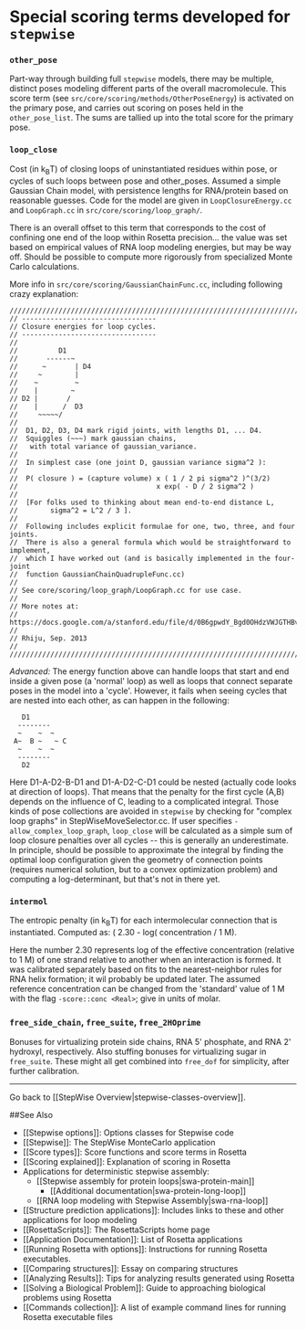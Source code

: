 # Special scoring terms developed for `stepwise`

### `other_pose`
Part-way through building full `stepwise` models, there may be multiple, distinct poses modeling different parts of the overall macromolecule. This score term (see `src/core/scoring/methods/OtherPoseEnergy`) is activated on the primary pose, and carries out scoring on poses held in the `other_pose_list`. The sums are tallied up into the total score for the primary pose.

### `loop_close`
Cost (in k<sub>B</sub>T) of closing loops of uninstantiated residues within pose, or cycles of such loops between pose and other_poses. Assumed a simple Gaussian Chain model, with persistence lengths for RNA/protein based on reasonable guesses.  Code for the model are given in `LoopClosureEnergy.cc` and `LoopGraph.cc` in `src/core/scoring/loop_graph/`.

There is an overall offset to this term that corresponds to the cost of confining one end of the loop within Rosetta precision... the value was set based on empirical values of RNA loop modeling energies, but may be way off. Should be possible to compute more rigorously from specialized Monte Carlo calculations.

More info in `src/core/scoring/GaussianChainFunc.cc`, including following crazy explanation:

```
//////////////////////////////////////////////////////////////////////////
// ---------------------------------
// Closure energies for loop cycles.
// ---------------------------------
//
//          D1
//       ------~
//      ~       | D4
//     ~        |
//    ~         ~
//    |        ~
// D2 |       /
//    |      /  D3
//     ~~~~~/
//
//  D1, D2, D3, D4 mark rigid joints, with lengths D1, ... D4.
//  Squiggles (~~~) mark gaussian chains,
//   with total variance of gaussian_variance.
//
//  In simplest case (one joint D, gaussian variance sigma^2 ):
//
//  P( closure ) = (capture volume) x ( 1 / 2 pi sigma^2 )^(3/2)
//                                  x exp( - D / 2 sigma^2 )
//
//  [For folks used to thinking about mean end-to-end distance L,
//        sigma^2 = L^2 / 3 ].
//
//  Following includes explicit formulae for one, two, three, and four joints.
//  There is also a general formula which would be straightforward to implement,
//  which I have worked out (and is basically implemented in the four-joint
//  function GaussianChainQuadrupleFunc.cc)
//
// See core/scoring/loop_graph/LoopGraph.cc for use case.
//
// More notes at:
//   https://docs.google.com/a/stanford.edu/file/d/0B6gpwdY_Bgd0OHdzVWJGTHBvTzg/edit
//
// Rhiju, Sep. 2013
//
//////////////////////////////////////////////////////////////////////////
```

*Advanced:* The energy function above can handle loops that start and end inside a given pose (a 'normal' loop) as well as loops that connect separate poses in the model into a 'cycle'. However, it fails when seeing cycles that are nested into each other, as can happen in the following:

```
   D1
  --------
  ~    ~  ~
 A~  B ~   ~ C
  ~    ~  ~
  --------
   D2
```
Here D1-A-D2-B-D1 and D1-A-D2-C-D1 could be nested (actually code looks at direction of loops). That means that the penalty for the first cycle (A,B) depends on the influence of C, leading to a complicated integral.  Those kinds of pose collections are avoided in `stepwise` by checking for "complex loop graphs" in StepWiseMoveSelector.cc. If user specifies `-allow_complex_loop_graph`, `loop_close` will be calculated as a simple sum of loop closure penalties over all cycles -- this is generally an underestimate. In principle, should be possible to approximate the integral by finding the optimal loop configuration given the geometry of connection points (requires numerical solution, but to a convex optimization problem) and computing a log-determinant, but that's not in there yet.


### `intermol`
The entropic penalty (in k<sub>B</sub>T) for each intermolecular connection that is instantiated. Computed as:
( 2.30 - log( concentration / 1 M).

Here the number 2.30 represents log of the effective concentration (relative to 1 M) of one strand relative to another when an interaction is formed. It was calibrated separately based on fits to the nearest-neighbor rules for RNA helix formation; it wil probably be updated later. The assumed reference concentration can be changed from the 'standard' value of 1 M with the flag `-score::conc <Real>`; give in units of molar.


### `free_side_chain`, `free_suite`, `free_2HOprime`
Bonuses for virtualizing protein side chains, RNA 5' phosphate, and RNA 2' hydroxyl, respectively. Also stuffing bonuses for virtualizing sugar in `free_suite`. These might all get combined into `free_dof` for simplicity, after further calibration.

---
Go back to [[StepWise Overview|stepwise-classes-overview]].

##See Also

* [[Stepwise options]]: Options classes for Stepwise code
* [[Stepwise]]: The StepWise MonteCarlo application
* [[Score types]]: Score functions and score terms in Rosetta
* [[Scoring explained]]: Explanation of scoring in Rosetta
* Applications for deterministic stepwise assembly:
  * [[Stepwise assembly for protein loops|swa-protein-main]]
    * [[Additional documentation|swa-protein-long-loop]]
  * [[RNA loop modeling with Stepwise Assembly|swa-rna-loop]]
* [[Structure prediction applications]]: Includes links to these and other applications for loop modeling
* [[RosettaScripts]]: The RosettaScripts home page
* [[Application Documentation]]: List of Rosetta applications
* [[Running Rosetta with options]]: Instructions for running Rosetta executables.
* [[Comparing structures]]: Essay on comparing structures
* [[Analyzing Results]]: Tips for analyzing results generated using Rosetta
* [[Solving a Biological Problem]]: Guide to approaching biological problems using Rosetta
* [[Commands collection]]: A list of example command lines for running Rosetta executable files
